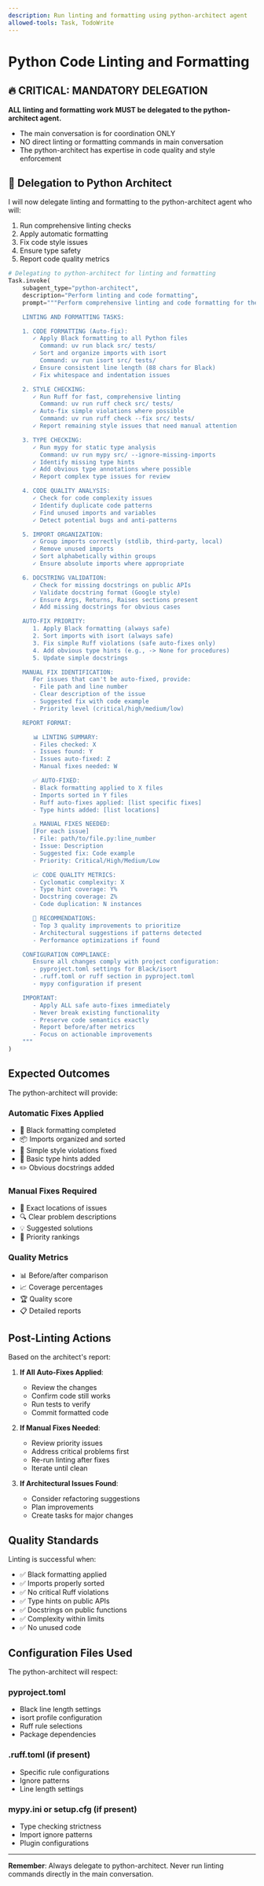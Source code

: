 ```yaml
---
description: Run linting and formatting using python-architect agent
allowed-tools: Task, TodoWrite
---
```


# Python Code Linting and Formatting

## 🔥 CRITICAL: MANDATORY DELEGATION

**ALL linting and formatting work MUST be delegated to the python-architect agent.**
- The main conversation is for coordination ONLY
- NO direct linting or formatting commands in main conversation
- The python-architect has expertise in code quality and style enforcement

## 🎯 Delegation to Python Architect

I will now delegate linting and formatting to the python-architect agent who will:
1. Run comprehensive linting checks
2. Apply automatic formatting
3. Fix code style issues
4. Ensure type safety
5. Report code quality metrics

```python
# Delegating to python-architect for linting and formatting
Task.invoke(
    subagent_type="python-architect",
    description="Perform linting and code formatting",
    prompt="""Perform comprehensive linting and code formatting for the project.

    LINTING AND FORMATTING TASKS:

    1. CODE FORMATTING (Auto-fix):
       ✓ Apply Black formatting to all Python files
         Command: uv run black src/ tests/
       ✓ Sort and organize imports with isort
         Command: uv run isort src/ tests/
       ✓ Ensure consistent line length (88 chars for Black)
       ✓ Fix whitespace and indentation issues

    2. STYLE CHECKING:
       ✓ Run Ruff for fast, comprehensive linting
         Command: uv run ruff check src/ tests/
       ✓ Auto-fix simple violations where possible
         Command: uv run ruff check --fix src/ tests/
       ✓ Report remaining style issues that need manual attention

    3. TYPE CHECKING:
       ✓ Run mypy for static type analysis
         Command: uv run mypy src/ --ignore-missing-imports
       ✓ Identify missing type hints
       ✓ Add obvious type annotations where possible
       ✓ Report complex type issues for review

    4. CODE QUALITY ANALYSIS:
       ✓ Check for code complexity issues
       ✓ Identify duplicate code patterns
       ✓ Find unused imports and variables
       ✓ Detect potential bugs and anti-patterns

    5. IMPORT ORGANIZATION:
       ✓ Group imports correctly (stdlib, third-party, local)
       ✓ Remove unused imports
       ✓ Sort alphabetically within groups
       ✓ Ensure absolute imports where appropriate

    6. DOCSTRING VALIDATION:
       ✓ Check for missing docstrings on public APIs
       ✓ Validate docstring format (Google style)
       ✓ Ensure Args, Returns, Raises sections present
       ✓ Add missing docstrings for obvious cases

    AUTO-FIX PRIORITY:
       1. Apply Black formatting (always safe)
       2. Sort imports with isort (always safe)
       3. Fix simple Ruff violations (safe auto-fixes only)
       4. Add obvious type hints (e.g., -> None for procedures)
       5. Update simple docstrings

    MANUAL FIX IDENTIFICATION:
       For issues that can't be auto-fixed, provide:
       - File path and line number
       - Clear description of the issue
       - Suggested fix with code example
       - Priority level (critical/high/medium/low)

    REPORT FORMAT:

       📊 LINTING SUMMARY:
       - Files checked: X
       - Issues found: Y
       - Issues auto-fixed: Z
       - Manual fixes needed: W

       ✅ AUTO-FIXED:
       - Black formatting applied to X files
       - Imports sorted in Y files
       - Ruff auto-fixes applied: [list specific fixes]
       - Type hints added: [list locations]

       ⚠️ MANUAL FIXES NEEDED:
       [For each issue]
       - File: path/to/file.py:line_number
       - Issue: Description
       - Suggested fix: Code example
       - Priority: Critical/High/Medium/Low

       📈 CODE QUALITY METRICS:
       - Cyclomatic complexity: X
       - Type hint coverage: Y%
       - Docstring coverage: Z%
       - Code duplication: N instances

       🎯 RECOMMENDATIONS:
       - Top 3 quality improvements to prioritize
       - Architectural suggestions if patterns detected
       - Performance optimizations if found

    CONFIGURATION COMPLIANCE:
       Ensure all changes comply with project configuration:
       - pyproject.toml settings for Black/isort
       - .ruff.toml or ruff section in pyproject.toml
       - mypy configuration if present

    IMPORTANT:
       - Apply ALL safe auto-fixes immediately
       - Never break existing functionality
       - Preserve code semantics exactly
       - Report before/after metrics
       - Focus on actionable improvements
    """
)
```

## Expected Outcomes

The python-architect will provide:

### Automatic Fixes Applied
- 🎨 Black formatting completed
- 📦 Imports organized and sorted
- 🔧 Simple style violations fixed
- 📝 Basic type hints added
- ✏️ Obvious docstrings added

### Manual Fixes Required
- 📍 Exact locations of issues
- 🔍 Clear problem descriptions
- 💡 Suggested solutions
- 🎯 Priority rankings

### Quality Metrics
- 📊 Before/after comparison
- 📈 Coverage percentages
- 🏆 Quality score
- 📋 Detailed reports

## Post-Linting Actions

Based on the architect's report:

1. **If All Auto-Fixes Applied**:
   - Review the changes
   - Confirm code still works
   - Run tests to verify
   - Commit formatted code

2. **If Manual Fixes Needed**:
   - Review priority issues
   - Address critical problems first
   - Re-run linting after fixes
   - Iterate until clean

3. **If Architectural Issues Found**:
   - Consider refactoring suggestions
   - Plan improvements
   - Create tasks for major changes

## Quality Standards

Linting is successful when:
- ✅ Black formatting applied
- ✅ Imports properly sorted
- ✅ No critical Ruff violations
- ✅ Type hints on public APIs
- ✅ Docstrings on public functions
- ✅ Complexity within limits
- ✅ No unused code

## Configuration Files Used

The python-architect will respect:

### pyproject.toml
- Black line length settings
- isort profile configuration
- Ruff rule selections
- Package dependencies

### .ruff.toml (if present)
- Specific rule configurations
- Ignore patterns
- Line length settings

### mypy.ini or setup.cfg (if present)
- Type checking strictness
- Import ignore patterns
- Plugin configurations

---
**Remember**: Always delegate to python-architect. Never run linting commands directly in the main conversation.
